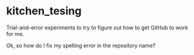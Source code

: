 # kitchen_tesing
Trial-and-error experiments to try to figure out how to get GitHub to work for me.

Ok, so how do I fix my spelling error in the repository name?

